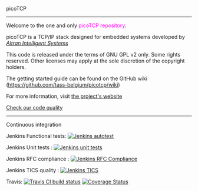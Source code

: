 picoTCP

---------------

Welcome to the one and only <font color=ff00f0>picoTCP repository</font>. 

picoTCP is a TCP/IP stack designed for embedded systems developed by *[Altran Intelligent Systems](http://intelligent-systems.altran.com/)*

This code is released under the terms of GNU GPL v2 only. Some rights reserved.
Other licenses may apply at the sole discretion of the copyright holders.

The getting started guide can be found on the GitHub wiki (https://github.com/tass-belgium/picotcp/wiki)

For more information, visit [the project's website](http://www.picotcp.com)

[Check our code quality](http://tics.picotcp.com:42506/TIOBEPortal/TICS/treeviewer?)


---------------

Continuous integration

Jenkins Functional tests: 
[![Jenkins autotest](http://jenkins.picotcp.com:8080/buildStatus/icon?job=PicoTCP_rel_autotest)](http://jenkins.picotcp.com:8080/job/PicoTCP_rel_autotest)

Jenkins Unit tests      : 
[![Jenkins unit tests](http://jenkins.picotcp.com:8080/buildStatus/icon?job=PicoTCP_rel_unit_tests)](http://jenkins.picotcp.com:8080/job/PicoTCP_rel_unit_tests)

Jenkins RFC compliance  :
[![Jenkins RFC Compliance](http://jenkins.picotcp.com:8080/buildStatus/icon?job=PicoTCP_rel_RF_mbed)](http://jenkins.picotcp.com:8080/job/PicoTCP_rel_RF_mbed)

Jenkins TICS quality    :
[![Jenkins TICS](http://jenkins.picotcp.com:8080/buildStatus/icon?job=PicoTCP_rel_TICS)](http://jenkins.picotcp.com:8080/job/PicoTCP_rel_TICS/)

Travis: 
[![Travis CI build status](https://api.travis-ci.org/tass-belgium/picotcp.svg)](https://travis-ci.org/tass-belgium/picotcp)
[![Coverage Status](https://img.shields.io/coveralls/tass-belgium/picotcp.svg)](https://coveralls.io/r/tass-belgium/picotcp?branch=master)
